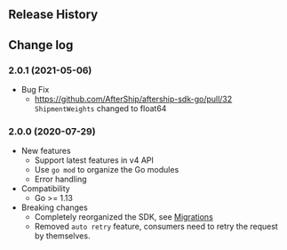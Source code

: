 ## Release History

## Change log

### 2.0.1 (2021-05-06)
- Bug Fix
	- https://github.com/AfterShip/aftership-sdk-go/pull/32 `ShipmentWeights` changed to float64

### 2.0.0 (2020-07-29)
- New features
	- Support latest features in v4 API
	- Use `go mod` to organize the Go modules
	- Error handling
- Compatibility
	- Go >= 1.13
- Breaking changes
	- Completely reorganized the SDK, see [Migrations](https://github.com/AfterShip/aftership-sdk-go#migrations)
	- Removed `auto retry` feature, consumers need to retry the request by themselves.

